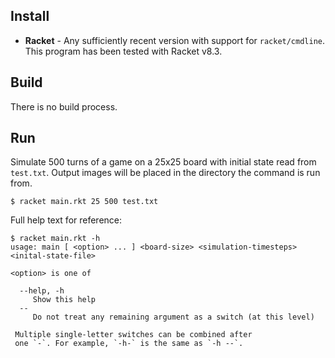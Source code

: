 ## Install
* **Racket** - Any sufficiently recent version with support for `racket/cmdline`. This program has been tested with Racket v8.3.

## Build
There is no build process.

## Run
Simulate 500 turns of a game on a 25x25 board with initial state read from `test.txt`. Output images will be placed in the directory the command is run from.
```
$ racket main.rkt 25 500 test.txt
```
Full help text for reference:
```
$ racket main.rkt -h
usage: main [ <option> ... ] <board-size> <simulation-timesteps> <inital-state-file>

<option> is one of

  --help, -h
     Show this help
  --
     Do not treat any remaining argument as a switch (at this level)

 Multiple single-letter switches can be combined after
 one `-`. For example, `-h-` is the same as `-h --`.
```